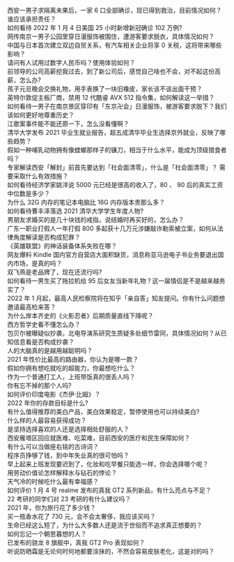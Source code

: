 西安一男子求隔离未果后，一家 6 口全部确诊，现已得到救治，目前情况如何？谁应该承担责任？  
如何看待 2022 年 1 月 4 日美国 25 小时新增新冠确诊 102 万例?  
网传南京一男子公园里穿日漫服饰被围住，遭游客要求脱衣，具体情况如何？  
中国与日本首次建立双边自贸关系，有汽车相关企业将享 0 关税，这将带来哪些影响？  
请问有人试用过数字人民币吗？使用体验如何？  
前领导的公司高薪挖我过去，到了新公司后，感觉自己啥也不会，对不起这份高薪，怎么办?  
孩子元旦晚会交换礼物，用手表换了一块旧橡皮，家长该不该出面干预？  
英特尔敦促主板厂商，禁用 12 代酷睿 AVX 512 指令集，如何解读这一举措？  
如何看待一男子在南京景区穿印有「东京卍会」日漫服饰，被游客要求脱下？我们该如何更好地尊重历史？  
江歌案事件能不能还原一下，怎么没看懂啊？  
清华大学发布 2021 毕业生就业报告，超五成清华毕业生选择京外就业，反映了哪些趋势？  
假如一种哺乳动物拥有像螳螂那样子的镰刀，相当于什么水平，能成为顶级猎食者吗？  
专家解读西安「解封」前首先要达到「社会面清零」，什么是「社会面清零」？ 需要采取什么有效措施？  
如何看待经济学家姚洋说 5000 元已经是很高的收入了，80 、 90 后的真实工资中位数是多少？  
为什么 32G 内存的笔记本电脑比 16G 内存版本贵那么多？  
如何看待曹丰泽落选 2021 清华大学学生年度人物?  
男朋友求婚买的是几十块钱的戒指，说结婚时再买好的，怎么办？  
广东一职业打假人一年打假 800 多起获十几万元涉嫌敲诈勒索被立案，如何从法律角度解读是否构成犯罪？  
《英雄联盟》的神话装备体系失败在哪？  
网友爆料 Kindle 国内官方自营店大面积缺货，消息称亚马逊电子书业务要退出国内市场，是真的吗？  
双飞燕是老品牌了，现在还流行吗?  
如何看待一男生买了拖拉机给 95 后女友当新年礼物？这一届情侣是不是越来越务实了？  
2022 年 1 月起，最高人民检察院将在知乎「亲自答」知友提问。你有什么问题想邀请最高检来答？  
为什么岸本齐史的《火影忍者》后期质量直线下降呢？  
西方哲学史看不懂怎么办？  
包贝尔被曝疑似抄袭，北电导演系研究生质疑多处细节雷同，具体情况如何？从已知信息看是否构成抄袭？  
人的大脑真的是越用越聪明吗？  
2021 年性价比最高的路由器，你认为是哪一款？  
假如你拥有想吃就吃的超能力，你最想吃什么？  
作为一个普通打工人，上班带饭真的很丢人吗？  
你有忘不掉的那个人吗?  
如何评价印度电影《杰伊·比姆》？  
2022 年你的存款目标是什么?  
有什么值得推荐的美白产品，美白效果稳定，暂停使用也可以持续美白?  
什么样的人最容易获得成功？  
是坚持选择喜欢的人还是选择相处舒服的人？  
西安雁塔区回应就医难、吃菜难，目前西安的医疗和民生保障如何？  
有什么可以当做座右铭的古诗词？  
程序员挣够了钱，到中年失业真的很可怕吗？  
早上起来上班发现要迟到了，化妆和吃早餐只能选一样，你会选择哪个呢？  
用劳动价值论怎样解释水与钻石的悖论？  
天气冷的时候吃什么最有幸福感？  
如何评价 1 月 4 号 realme 发布的真我 GT2 系列新品，有什么亮点与不足？  
22 考研的同学们对 23 考研的有什么建议吗？  
2021 年，你为旅行花了多少钱？  
买一瓶香水花了 730 元，会不会太奢侈，我应该买吗？  
生命已经这么短了，为什么大多数人还是流于世俗而不追求真正想要的？  
如何忘记一个朝思暮想的人？  
已发布的骁龙 8 旗舰中，真我 GT2 Pro 表现如何？  
听说防晒霜是无论何时何地都要涂抹的，不然会容易皮肤老化，这是对的吗？  
